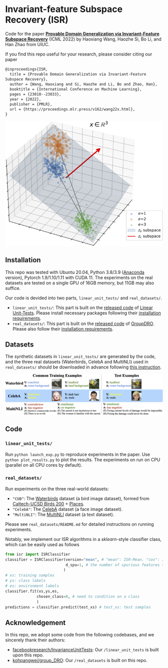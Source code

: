 # Invariant-feature Subspace Recovery (ISR)
Code for the  paper **[Provable Domain Generalization via Invariant-Feature Subspace Recovery](https://arxiv.org/abs/2201.12919)** (ICML 2022) by Haoxiang Wang, Haozhe Si, Bo Li, and Han Zhao  from UIUC.

If you find this repo useful for your research, please consider citing our paper

```
@inproceedings{ISR,
  title = {Provable Domain Generalization via Invariant-Feature Subspace Recovery},
  author = {Wang, Haoxiang and Si, Haozhe and Li, Bo and Zhao, Han},
  booktitle = {International Conference on Machine Learning},
  pages = {23018--23033},
  year = {2022},
  publisher = {PMLR},
  url = {https://proceedings.mlr.press/v162/wang22x.html},
}
```
![ISR-Mean illustration](figures/isr-mean.png)

## Installation
This repo was tested with Ubuntu 20.04, Python 3.8/3.9 ([Anaconda](https://www.anaconda.com/products/individual) version), Pytorch 1.9/1.10/1.11 with CUDA 11. The experiments on the real datasets are tested on a single GPU of 16GB memory, but 11GB may also suffice.

Our code is devided into two parts, `linear_unit_tests/` and `real_datasets/`. 

+ `linear_unit_tests/`: This part is built on the [released code](https://github.com/facebookresearch/InvarianceUnitTests) of [Linear Unit-Tests](https://arxiv.org/abs/2102.10867). Please install necessary packages following their [installation requirements](https://github.com/facebookresearch/InvarianceUnitTests).
+ `real_datasets/`: This part is built on the [released code](https://github.com/kohpangwei/group_DRO) of [GroupDRO](https://arxiv.org/abs/1911.08731). Please also follow their [installation requirements](https://github.com/kohpangwei/group_DRO#prerequisites).

## Datasets

The synthetic datasets in `linear_unit_tests/` are generated by the code, and the three real datasets (Waterbirds, CelebA and MultiNLI) used in `real_datasets/` should be downloaded in advance following [this instruction](https://github.com/kohpangwei/group_DRO#datasets-and-code).

![Two image datasets and one text dataset.](figures/real_datasets.png "Real Datasets")

## Code

### `linear_unit_tests/`

Run `python launch_exp.py` to reproduce experiments in the paper. Use `python plot_results.py` to plot the results. The experiments on run on CPU (parallel on all CPU cores by default).

### `real_datasets/`

Run experiments on the three real-world datasets: 

+ `"CUB"`: The [Waterbirds](https://github.com/kohpangwei/group_DRO#waterbirds) dataset (a bird image dataset), formed from [Caltech-UCSD Birds 200](http://www.vision.caltech.edu/visipedia/CUB-200.html) + [Places](http://places2.csail.mit.edu/).
+ `"CelebA"`: The [CelebA](http://mmlab.ie.cuhk.edu.hk/projects/CelebA.html) dataset (a face image dataset).
+ `"MultiNLI"`: The [MultiNLI](https://www.nyu.edu/projects/bowman/multinli/) dataset (a text dataset).

Please see `real_datasets/README.md` for detailed instructions on running experiments.

Notably, we implement our ISR algorithms in a *sklearn*-style classifier class, which can be easily used as follows

```python
from isr import ISRClassifier
classifier = ISRClassifier(version="mean", # "mean": ISR-Mean. "cov": ISR-Cov.
                           d_spu=1, # the number of spurious features to remove
                          )
# xs: training samples
# ys: class labels
# es: environment labels
classifier.fit(xs,ys,es,
              chosen_class=0, # need to condition on a class
              )
predictions = classifier.predict(test_xs) # test_xs: test samples
```



## Acknowledgement
In this repo, we adopt some code from the following codebases, and we sincerely thank their authors:
+ [facebookresearch/InvarianceUnitTests](https://github.com/facebookresearch/InvarianceUnitTests): Our `/linear_unit_tests` is built upon this repo.
+ [kohpangwei/group_DRO](https://github.com/kohpangwei/group_DRO): Our `/real_datasets` is built on this repo.